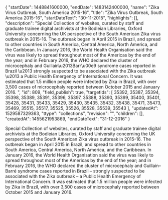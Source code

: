 {
  "startDate": 1448841600000, 
  "endDate": 1483142400000, 
  "name": "Zika Virus Outbreak, South America 2015-16", 
  "title": "Zika Virus Outbreak, South America 2015-16", 
  "startDateText": "30-11-2015", 
  "highlights": [], 
  "description": "Special Collection of websites, curated by staff and graduate trainee digital archivists at the Bodleian Libraries, Oxford University concerning the UK perspective of the South American Zika virus outbreak in 2015-16. The outbreak began in April 2015 in Brazil, and spread to other countries in South America, Central America, North America, and the Caribbean. In January 2016, the World Health Organisation said the virus was likely to spread throughout most of the Americas by the end of the year; and in February 2016, the WHO declared the cluster of microcephaly and Guillain\u2013Barr\u00e9 syndrome cases reported in Brazil \u2013 strongly suspected to be associated with the Zika outbreak \u2013 a Public Health Emergency of International Concern. It was estimated that 1.5 million people were infected by Zika in Brazil, with over 3,500 cases of microcephaly reported between October 2015 and January 2016. ", 
  "id": 809, 
  "field_publish": true, 
  "targetIds": [
    35392, 
    35387, 
    35394, 
    35398, 
    35389, 
    35391, 
    35396, 
    35397, 
    35388, 
    35390, 
    35399, 
    35400, 
    35401, 
    35428, 
    35431, 
    35433, 
    35429, 
    35430, 
    35435, 
    35432, 
    35438, 
    35471, 
    35473, 
    35469, 
    35515, 
    35517, 
    35525, 
    35526, 
    35528, 
    35539, 
    35543
  ], 
  "updatedAt": 1529587329363, 
  "ttype": "collections", 
  "revision": "", 
  "children": [], 
  "createdAt": 1455621953869, 
  "endDateText": "31-12-2016"
}

Special Collection of websites, curated by staff and graduate trainee digital archivists at the Bodleian Libraries, Oxford University concerning the UK perspective of the South American Zika virus outbreak in 2015-16. The outbreak began in April 2015 in Brazil, and spread to other countries in South America, Central America, North America, and the Caribbean. In January 2016, the World Health Organisation said the virus was likely to spread throughout most of the Americas by the end of the year; and in February 2016, the WHO declared the cluster of microcephaly and Guillain–Barré syndrome cases reported in Brazil – strongly suspected to be associated with the Zika outbreak – a Public Health Emergency of International Concern. It was estimated that 1.5 million people were infected by Zika in Brazil, with over 3,500 cases of microcephaly reported between October 2015 and January 2016. 
